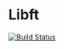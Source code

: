# Libft

[![Build Status](https://travis-ci.com/jjaniec/Libft.svg?token=vUjpUKrWHJiKAfUBFMHq&branch=master)](https://travis-ci.com/jjaniec/Libft)
